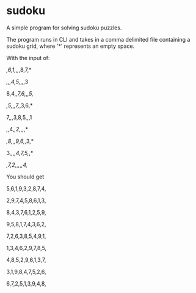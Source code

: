 # sudoku

A simple program for solving sudoku puzzles.

The program runs in CLI and takes in a comma delimited file containing a sudoku grid, where '*' represents an empty space.

With the input of:

*,6,1,*,*,*,8,7,*

*,*,*,4,5,*,*,*,3

8,4,*,7,6,*,*,5,*

*,5,*,*,7,*,3,6,*

7,*,*,3,8,5,*,*,1

*,*,4,*,2,*,*,*,*

*,8,*,*,9,6,*,3,*

3,*,*,*,4,7,5,*,*

*,7,2,*,*,*,*,4,*


You should get

5,6,1,9,3,2,8,7,4,

2,9,7,4,5,8,6,1,3,

8,4,3,7,6,1,2,5,9,

9,5,8,1,7,4,3,6,2,

7,2,6,3,8,5,4,9,1,

1,3,4,6,2,9,7,8,5,

4,8,5,2,9,6,1,3,7,

3,1,9,8,4,7,5,2,6,

6,7,2,5,1,3,9,4,8,

